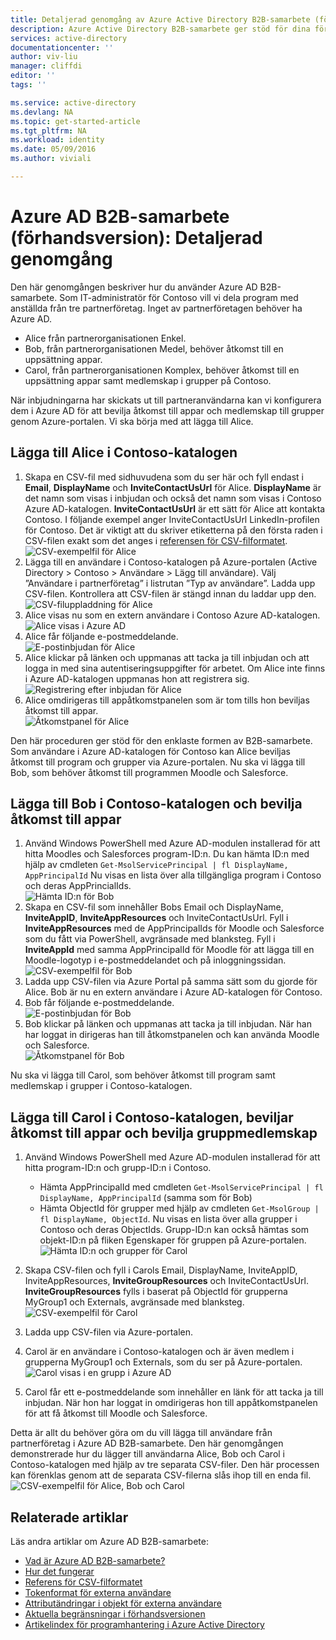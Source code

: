 ```yaml
---
title: Detaljerad genomgång av Azure Active Directory B2B-samarbete (förhandsversion) | Microsoft Docs
description: Azure Active Directory B2B-samarbete ger stöd för dina företagsomfattande relationer genom att tilldela affärspartner selektiv åtkomst till dina affärsprogram
services: active-directory
documentationcenter: ''
author: viv-liu
manager: cliffdi
editor: ''
tags: ''

ms.service: active-directory
ms.devlang: NA
ms.topic: get-started-article
ms.tgt_pltfrm: NA
ms.workload: identity
ms.date: 05/09/2016
ms.author: viviali

---
```

# Azure AD B2B-samarbete (förhandsversion): Detaljerad genomgång
Den här genomgången beskriver hur du använder Azure AD B2B-samarbete. Som IT-administratör för Contoso vill vi dela program med anställda från tre partnerföretag. Inget av partnerföretagen behöver ha Azure AD.

* Alice från partnerorganisationen Enkel.
* Bob, från partnerorganisationen Medel, behöver åtkomst till en uppsättning appar.
* Carol, från partnerorganisationen Komplex, behöver åtkomst till en uppsättning appar samt medlemskap i grupper på Contoso.

När inbjudningarna har skickats ut till partneranvändarna kan vi konfigurera dem i Azure AD för att bevilja åtkomst till appar och medlemskap till grupper genom Azure-portalen. Vi ska börja med att lägga till Alice.

## Lägga till Alice i Contoso-katalogen
1. Skapa en CSV-fil med sidhuvudena som du ser här och fyll endast i **Email**, **DisplayName** och **InviteContactUsUrl** för Alice. **DisplayName** är det namn som visas i inbjudan och också det namn som visas i Contoso Azure AD-katalogen. **InviteContactUsUrl** är ett sätt för Alice att kontakta Contoso. I följande exempel anger InviteContactUsUrl LinkedIn-profilen för Contoso. Det är viktigt att du skriver etiketterna på den första raden i CSV-filen exakt som det anges i [referensen för CSV-filformatet](active-directory-b2b-references-csv-file-format.md).  
   ![CSV-exempelfil för Alice](./media/active-directory-b2b-detailed-walkthrough/AliceCSV.png)
2. Lägga till en användare i Contoso-katalogen på Azure-portalen (Active Directory > Contoso > Användare > Lägg till användare). Välj ”Användare i partnerföretag” i listrutan ”Typ av användare”. Ladda upp CSV-filen. Kontrollera att CSV-filen är stängd innan du laddar upp den.  
   ![CSV-filuppladdning för Alice](./media/active-directory-b2b-detailed-walkthrough/AliceUpload.png)
3. Alice visas nu som en extern användare i Contoso Azure AD-katalogen.  
   ![Alice visas i Azure AD](./media/active-directory-b2b-detailed-walkthrough/AliceInAD.png)
4. Alice får följande e-postmeddelande.  
   ![E-postinbjudan för Alice](./media/active-directory-b2b-detailed-walkthrough/AliceEmail.png)
5. Alice klickar på länken och uppmanas att tacka ja till inbjudan och att logga in med sina autentiseringsuppgifter för arbetet. Om Alice inte finns i Azure AD-katalogen uppmanas hon att registrera sig.  
   ![Registrering efter inbjudan för Alice](./media/active-directory-b2b-detailed-walkthrough/AliceSignUp.png)
6. Alice omdirigeras till appåtkomstpanelen som är tom tills hon beviljas åtkomst till appar.  
   ![Åtkomstpanel för Alice](./media/active-directory-b2b-detailed-walkthrough/AliceAccessPanel.png)

Den här proceduren ger stöd för den enklaste formen av B2B-samarbete. Som användare i Azure AD-katalogen för Contoso kan Alice beviljas åtkomst till program och grupper via Azure-portalen. Nu ska vi lägga till Bob, som behöver åtkomst till programmen Moodle och Salesforce.

## Lägga till Bob i Contoso-katalogen och bevilja åtkomst till appar
1. Använd Windows PowerShell med Azure AD-modulen installerad för att hitta Moodles och Salesforces program-ID:n. Du kan hämta ID:n med hjälp av cmdleten `Get-MsolServicePrincipal | fl DisplayName, AppPrincipalId` Nu visas en lista över alla tillgängliga program i Contoso och deras AppPrincialIds.  
   ![Hämta ID:n för Bob](./media/active-directory-b2b-detailed-walkthrough/BobPowerShell.png)
2. Skapa en CSV-fil som innehåller Bobs Email och DisplayName, **InviteAppID**, **InviteAppResources** och InviteContactUsUrl. Fyll i **InviteAppResources** med de AppPrincipalIds för Moodle och Salesforce som du fått via PowerShell, avgränsade med blanksteg. Fyll i **InviteAppId** med samma AppPrincipalId för Moodle för att lägga till en Moodle-logotyp i e-postmeddelandet och på inloggningssidan.  
   ![CSV-exempelfil för Bob](./media/active-directory-b2b-detailed-walkthrough/BobCSV.png)
3. Ladda upp CSV-filen via Azure Portal på samma sätt som du gjorde för Alice. Bob är nu en extern användare i Azure AD-katalogen för Contoso.
4. Bob får följande e-postmeddelande.  
   ![E-postinbjudan för Bob](./media/active-directory-b2b-detailed-walkthrough/BobEmail.png)
5. Bob klickar på länken och uppmanas att tacka ja till inbjudan. När han har loggat in dirigeras han till åtkomstpanelen och kan använda Moodle och Salesforce.  
   ![Åtkomstpanel för Bob](./media/active-directory-b2b-detailed-walkthrough/BobAccessPanel.png)

Nu ska vi lägga till Carol, som behöver åtkomst till program samt medlemskap i grupper i Contoso-katalogen.

## Lägga till Carol i Contoso-katalogen, beviljar åtkomst till appar och bevilja gruppmedlemskap
1. Använd Windows PowerShell med Azure AD-modulen installerad för att hitta program-ID:n och grupp-ID:n i Contoso.
   
   * Hämta AppPrincipalId med cmdleten `Get-MsolServicePrincipal | fl DisplayName, AppPrincipalId` (samma som för Bob)
   * Hämta ObjectId för grupper med hjälp av cmdleten `Get-MsolGroup | fl DisplayName, ObjectId`. Nu visas en lista över alla grupper i Contoso och deras ObjectIds. Grupp-ID:n kan också hämtas som objekt-ID:n på fliken Egenskaper för gruppen på Azure-portalen.  
     ![Hämta ID:n och grupper för Carol](./media/active-directory-b2b-detailed-walkthrough/CarolPowerShell.png)
2. Skapa CSV-filen och fyll i Carols Email, DisplayName, InviteAppID, InviteAppResources, **InviteGroupResources** och InviteContactUsUrl. **InviteGroupResources** fylls i baserat på ObjectId för grupperna MyGroup1 och Externals, avgränsade med blanksteg.  
   ![CSV-exempelfil för Carol](./media/active-directory-b2b-detailed-walkthrough/CarolCSV.png)
3. Ladda upp CSV-filen via Azure-portalen.
4. Carol är en användare i Contoso-katalogen och är även medlem i grupperna MyGroup1 och Externals, som du ser på Azure-portalen.  
   ![Carol visas i en grupp i Azure AD](./media/active-directory-b2b-detailed-walkthrough/CarolGroup.png)
5. Carol får ett e-postmeddelande som innehåller en länk för att tacka ja till inbjudan. När hon har loggat in omdirigeras hon till appåtkomstpanelen för att få åtkomst till Moodle och Salesforce.  

Detta är allt du behöver göra om du vill lägga till användare från partnerföretag i Azure AD B2B-samarbete. Den här genomgången demonstrerade hur du lägger till användarna Alice, Bob och Carol i Contoso-katalogen med hjälp av tre separata CSV-filer. Den här processen kan förenklas genom att de separata CSV-filerna slås ihop till en enda fil.  
![CSV-exempelfil för Alice, Bob och Carol](./media/active-directory-b2b-detailed-walkthrough/CombinedCSV.png)

## Relaterade artiklar
Läs andra artiklar om Azure AD B2B-samarbete:

* [Vad är Azure AD B2B-samarbete?](active-directory-b2b-what-is-azure-ad-b2b.md)
* [Hur det fungerar](active-directory-b2b-how-it-works.md)
* [Referens för CSV-filformatet](active-directory-b2b-references-csv-file-format.md)
* [Tokenformat för externa användare](active-directory-b2b-references-external-user-token-format.md)
* [Attributändringar i objekt för externa användare](active-directory-b2b-references-external-user-object-attribute-changes.md)
* [Aktuella begränsningar i förhandsversionen](active-directory-b2b-current-preview-limitations.md)
* [Artikelindex för programhantering i Azure Active Directory](active-directory-apps-index.md)

<!--HONumber=sep16_HO1-->



